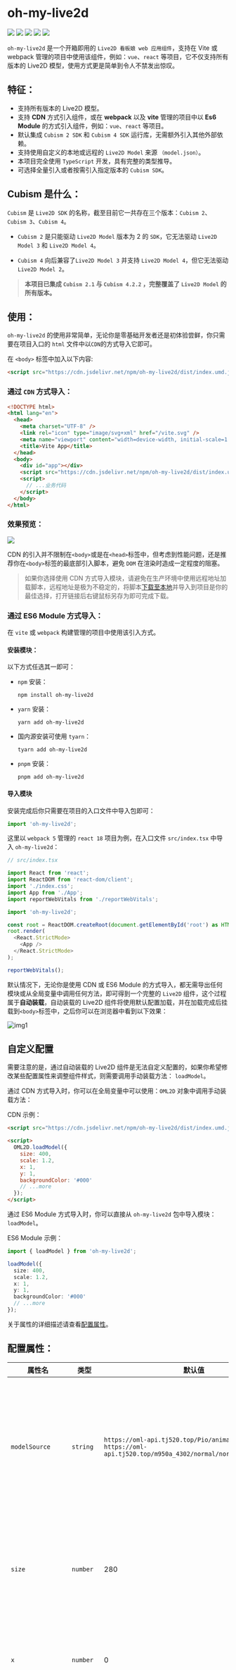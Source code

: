 # oh-my-live2d

![](https://img.shields.io/badge/version-0.0.7-blue) ![](https://img.shields.io/badge/Live2D-Component-red) ![](https://img.shields.io/badge/pixi.js-v6.5.2-yellowgreen) ![](https://img.shields.io/badge/pixi--live2d--display-v0.4.0-brightgreen) ![](https://img.shields.io/badge/cubism-2%2F3%2F4-orange)

`oh-my-live2d` 是一个开箱即用的 `Live2D 看板娘 web 应用组件`，支持在 Vite 或 webpack 管理的项目中使用该组件，例如：`vue`、`react` 等项目，它不仅支持所有版本的 Live2D 模型，使用方式更是简单到令人不禁发出惊叹。

## 特征：

- 支持所有版本的 Live2D 模型。
- 支持 **CDN** 方式引入组件，或在 **webpack** 以及 **vite** 管理的项目中以 **Es6 Module** 的方式引入组件，例如：`vue`、`react` 等项目。
- 默认集成 `Cubism 2 SDK` 和 `Cubism 4 SDK` 运行库，无需额外引入其他外部依赖。
- 支持使用自定义的本地或远程的 `Live2D Model` 来源 `（model.json）`。
- 本项目完全使用 `TypeScript` 开发，具有完整的类型推导。
- 可选择全量引入或者按需引入指定版本的 `Cubism SDK`。

## Cubism 是什么：

`Cubism` 是 `Live2D SDK` 的名称，截至目前它一共存在三个版本：`Cubism 2`、`Cubism 3`、`Cubism 4`。

- `Cubism 2` 是只能驱动 `Live2D Model` 版本为 2 的 `SDK`，它无法驱动 `Live2D Model 3` 和 `Live2D Model 4`。

- `Cubism 4` 向后兼容了`Live2D Model 3` 并支持 `Live2D Model 4`，但它无法驱动 `Live2D Model 2`。

> **本项目已集成 `Cubism 2.1` 与 `Cubism 4.2.2` ，完整覆盖了 `Live2D Model` 的所有版本。**

## 使用：

`oh-my-live2d` 的使用非常简单，无论你是零基础开发者还是初体验尝鲜，你只需要在项目入口的 `html` 文件中以`CDN`的方式导入它即可。

在 `<body>` 标签中加入以下内容:

```html
<script src="https://cdn.jsdelivr.net/npm/oh-my-live2d/dist/index.umd.js"></script>
```

### 通过 `CDN` 方式导入：

```html
<!DOCTYPE html>
<html lang="en">
  <head>
    <meta charset="UTF-8" />
    <link rel="icon" type="image/svg+xml" href="/vite.svg" />
    <meta name="viewport" content="width=device-width, initial-scale=1.0" />
    <title>Vite App</title>
  </head>
  <body>
    <div id="app"></div>
    <script src="https://cdn.jsdelivr.net/npm/oh-my-live2d/dist/index.umd.js"></script>
    <script>
      // ...业务代码
    </script>
  </body>
</html>
```

### 效果预览：

![](https://loclink-1259720482.cos.ap-beijing.myqcloud.com/image/%E5%8A%A8%E7%94%BB7.gif)

CDN 的引入并不限制在`<body>`或是在`<head>`标签中，但考虑到性能问题，还是推荐你在`<body>`标签的最底部引入脚本，避免 `DOM` 在渲染时造成一定程度的阻塞。

> 如果你选择使用 CDN 方式导入模块，请避免在生产环境中使用远程地址加载脚本，远程地址是极为不稳定的，将脚本[下载至本地](https://cdn.jsdelivr.net/npm/oh-my-live2d/dist/index.umd.js)并导入到项目是你的最佳选择，打开链接后右键鼠标另存为即可完成下载。

### 通过 ES6 Module 方式导入：

在 `vite` 或 `webpack` 构建管理的项目中使用该引入方式。

#### 安装模块：

以下方式任选其一即可：

- `npm` 安装：

  ```shell
  npm install oh-my-live2d
  ```

- `yarn` 安装：

  ```shell
  yarn add oh-my-live2d
  ```

- 国内源安装可使用 `tyarn`：

  ```shell
  tyarn add oh-my-live2d
  ```

- `pnpm` 安装：

  ```shell
  pnpm add oh-my-live2d
  ```

#### 导入模块

安装完成后你只需要在项目的入口文件中导入包即可：

```ts
import 'oh-my-live2d';
```

这里以 `webpack 5` 管理的 `react 18` 项目为例，在入口文件 `src/index.tsx` 中导入 `oh-my-live2d`：

```ts
// src/index.tsx

import React from 'react';
import ReactDOM from 'react-dom/client';
import './index.css';
import App from './App';
import reportWebVitals from './reportWebVitals';

import 'oh-my-live2d';

const root = ReactDOM.createRoot(document.getElementById('root') as HTMLElement);
root.render(
  <React.StrictMode>
    <App />
  </React.StrictMode>
);

reportWebVitals();
```

默认情况下，无论你是使用 CDN 或 ES6 Module 的方式导入，都无需导出任何模块或从全局变量中调用任何方法，即可得到一个完整的 `Live2D` 组件，这个过程属于**自动装载**，自动装载的 Live2D 组件将使用默认配置加载，并在加载完成后挂载到`<body>`标签中，之后你可以在浏览器中看到以下效果：

![img1](https://loclink-1259720482.cos.ap-beijing.myqcloud.com/image/oml1.gif)

## 自定义配置

需要注意的是，通过自动装载的 Live2D 组件是无法自定义配置的，如果你希望修改某些配置属性来调整组件样式，则需要调用手动装载方法： `loadModel`。

通过 CDN 方式导入时，你可以在全局变量中可以使用：`OML2D` 对象中调用手动装载方法：

CDN 示例：

```html
<script src="https://cdn.jsdelivr.net/npm/oh-my-live2d/dist/index.umd.js"></script>

<script>
  OML2D.loadModel({
    size: 400,
    scale: 1.2,
    x: 1,
    y: 1,
    backgroundColor: '#000'
    // ...more
  });
</script>
```

通过 ES6 Module 方式导入时，你可以直接从 `oh-my-live2d` 包中导入模块： `loadModel`。

ES6 Module 示例：

```ts
import { loadModel } from 'oh-my-live2d';

loadModel({
  size: 400,
  scale: 1.2,
  x: 1,
  y: 1,
  backgroundColor: '#000'
  // ...more
});
```

关于属性的详细描述请查看[配置属性](#配置属性：)。

## 配置属性：

| 属性名            | 类型                                | 默认值                                                                                                                     | 描述                                                                                                                                                                                                          |
| ----------------- | ----------------------------------- | -------------------------------------------------------------------------------------------------------------------------- | ------------------------------------------------------------------------------------------------------------------------------------------------------------------------------------------------------------- |
| `modelSource`     | `string`                            | `https://oml-api.tj520.top/Pio/animal-02/index.json`<br />`https://oml-api.tj520.top/m950a_4302/normal/normal.model3.json` | 模型来源，默认来源来自远程服务器，可更改为自己本地模型的路径或远程模型`url`地址。                                                                                                                             |
| `size`            | `number`                            | 280                                                                                                                        | Live2D 模型包装器大小，可以理解为 Live2D 模型画布大小。                                                                                                                                                       |
| `x`               | `number`                            | 0                                                                                                                          | 模型距离画布的 x 轴坐标位置，值越大越靠右。                                                                                                                                                                   |
| `y`               | `number`                            | 0                                                                                                                          | 模型距离画布的 y 轴坐标位置，值越大越靠上。                                                                                                                                                                   |
| `scale`           | ` number \| [x: number, y: number]` | 1                                                                                                                          | 缩放比例，值为 1 表示缩放比例是 100%，小数表示缩小。值可以是一个`number`类型或指定`x`和`x`的数组类型，当为`number`类型时，表示同时作用 x 和 y，当值为数组类型时，索引 0 作用 x 轴方向，索引 1 作用 y 轴方向。 |
| `sayHello`        | `boolean`                           | true                                                                                                                       | 是否在开始装载时，在控制台打印项目相关信息                                                                                                                                                                    |
| `transitionTime`  | `number`                            | 1000                                                                                                                       | 装载完成后显示的过渡动画时长，单位为 ms                                                                                                                                                                       |
| `backgroundColor` | `string`                            | `rgba(0, 0, 0, 0)`                                                                                                         | 画布的背景颜色，方便调试时看到画布大小，值可以是表示颜色的 rgb 或 rgba 或 16 进制，默认透明。                                                                                                                 |

## 方法：

你可以通过 `loadModel` 方法拿到它返回的`oml`对象，该对象中包含了一些可调用的 `api`方法，帮助你完成一些额外的操作。

CDN 导入方式的使用：

```html
<script>
  const oml = OML2D.loadModel({
    // ... config
  });

  oml.onAfterDisplay(() => {
    console.log('模型已完全显示');
  });
</script>
```

ES6 Module 导入方式的使用

```ts
import { loadModel } from 'oh-my-live2d';

const oml = loadModel({
  size: 400,
  scale: 1.2,
  x: 1,
  y: 1,
  backgroundColor: '#000'
  // ...more
});

oml.onAfterDisplay(() => {
  console.log('模型已完全显示');
});
```

### oml 对象属性说明：

1. `onAfterDisplay: (callback: () => void) => void` : 模型在完全显示之后的回调函数。即加载完出现直到过渡动画结束之后才会回调。
   - params ：
     - `callback: () => void`

## 按需导入：

`oh-my-live2d` 提供了多种类型的导入方式，即：全量导入、依赖 Cubism 2 包导入、依赖 Cubism 4 包导入。

### 全量导入 ：

如果你的项目中希望支持多个 Live2D 模型的版本，请使用全量导入。  
该导入方式默认使用的模型来源为：https://oml-api.tj520.top/Pio/animal-02/index.json

#### CDN 方式：

```html
<script src="https://cdn.jsdelivr.net/npm/oh-my-live2d/dist/index.umd.js"></script>
```

#### ES6 Model 方式：

```ts
import 'oh-my-live2d';
```

### 依赖 Cubism 2 包导入：

如果你的项目中仅使用 Live2D Model 2，请使用依赖 Cubism 2 包导入。  
该导入方式默认使用的模型来源为：https://oml-api.tj520.top/m950a_4302/normal/normal.model3.json

#### CDN 方式：

```html
<script src="https://cdn.jsdelivr.net/npm/oh-my-live2d/dist/oml-cubism2.umd.js"></script>
```

#### ES6 Model 方式：

```ts
import 'oh-my-live2d/cubism2';
```

### 依赖 Cubism 4 包导入：

如果你的项目中使用了 Live2D Model 2 或 Live2D Model 4，请使用依赖 Cubism 4 包导入。  
该导入方式默认使用的模型来源为：https://oml-api.tj520.top/m950a_4302/normal/normal.model3.json

#### CDN 方式：

```html
<script src="https://cdn.jsdelivr.net/npm/oh-my-live2d/dist/oml-cubism4.umd.js"></script>
```

#### ES6 Model 方式：

```ts
import 'oh-my-live2d/cubism4';
```

## 鸣谢：

本项目主要依赖于 `pixi-live2d-display`, 感谢 [pixi-live2d-display](https://github.com/guansss/pixi-live2d-display) 为 `Live2D` 社区做出的贡献。

## 关于

由于版权原因，本项目中所使用的默认模型仅用作学习参考，本项目不提供任何 Live2D Model 资源的相关下载地址，如有需要，请自行前往 GitHub 搜索关键字寻找。

## License：

- [MIT](https://github.com/oh-my-live2d/oh-my-live2d/blob/master/license)
